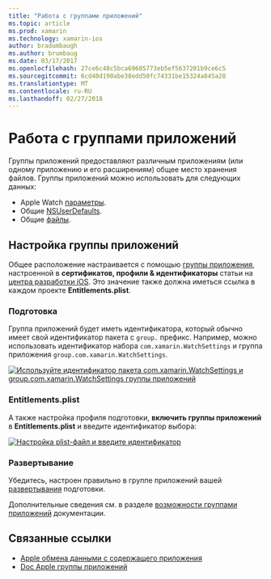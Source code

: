 ```yaml
---
title: "Работа с группами приложений"
ms.topic: article
ms.prod: xamarin
ms.technology: xamarin-ios
author: bradumbaugh
ms.author: brumbaug
ms.date: 03/17/2017
ms.openlocfilehash: 27ce6c48c5bca69605773eb5ef5637201b9ce6c5
ms.sourcegitcommit: 6cd40d190abe38edd50fc74331be15324a845a28
ms.translationtype: MT
ms.contentlocale: ru-RU
ms.lasthandoff: 02/27/2018
---
```

# <a name="working-with-app-groups"></a>Работа с группами приложений


Группы приложений предоставляют различным приложениям (или одному приложению и его расширениям) общее место хранения файлов. Группы приложений можно использовать для следующих данных:

- Apple Watch [параметры](~/ios/watchos/app-fundamentals/settings.md).
- Общие [NSUserDefaults](~/ios/watchos/app-fundamentals/parent-app.md#nsuserdefaults).
- Общие [файлы](~/ios/watchos/app-fundamentals/parent-app.md#files).

## <a name="configure-an-app-group"></a>Настройка группы приложений

Общее расположение настраивается с помощью [группы приложения](https://developer.apple.com/library/ios/documentation/Miscellaneous/Reference/EntitlementKeyReference/Chapters/EnablingAppSandbox.html#//apple_ref/doc/uid/TP40011195-CH4-SW19), настроенной в **сертификатов, профили & идентификаторы** статьи на [центра разработки iOS](https://developer.apple.com/devcenter/ios/). Это значение также должна иметься ссылка в каждом проекте **Entitlements.plist**.

### <a name="provisioning"></a>Подготовка

Группа приложений будет иметь идентификатора, который обычно имеет свой идентификатор пакета с `group.` префикс. Например, можно использовать идентификатор набора `com.xamarin.WatchSettings` и группа приложения `group.com.xamarin.WatchSettings`.

[ ![](app-groups-images/app-group-sml.png "Используйте идентификатор пакета com.xamarin.WatchSettings и group.com.xamarin.WatchSettings группы приложений")](app-groups-images/app-group.png)

### <a name="entitlementsplist"></a>Entitlements.plist

А также настройка профиля подготовки, **включить группы приложений** в **Entitlements.plist** и введите идентификатор выбора:

[ ![](app-groups-images/entitlements-sml.png "Настройка plist-файл и введите идентификатор")](app-groups-images/entitlements.png)


### <a name="deployment"></a>Развертывание

Убедитесь, настроен правильно в группе приложений вашей [развертывания](~/ios/watchos/deploy-test/index.md#app-groups) подготовки.


Дополнительные сведения см. в разделе [возможности группами приложений](~/ios/deploy-test/provisioning/capabilities/app-groups-capabilities.md) документации.


## <a name="related-links"></a>Связанные ссылки

- [Apple обмена данными с содержащего приложения](https://developer.apple.com/library/ios/documentation/General/Conceptual/ExtensibilityPG/ExtensionScenarios.html)
- [Doc Apple группы приложений](https://developer.apple.com/library/ios/documentation/Miscellaneous/Reference/EntitlementKeyReference/Chapters/EnablingAppSandbox.html#//apple_ref/doc/uid/TP40011195-CH4-SW19)
